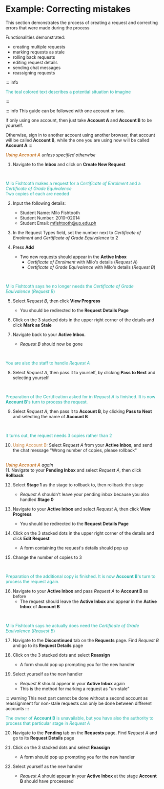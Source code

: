 # Example: Correcting mistakes
This section demonstrates the process of creating a request and correcting errors that were made during the process

Functionalities demonstrated:
- creating multiple requests
- marking requests as stale
- rolling back requests
- editing request details
- sending chat messages
- reassigning requests

::: info
<p style="color: lightseagreen">
The teal colored text describes a potential situation to imagine
</p>
:::

::: info
This guide can be followed with one account or two. 

If only using one account, then just take **Account A** and **Account B** to be yourself.

Otherwise, sign in to another account using another browser, that account will be called **Account B**, while the one you are using now will be called **Account A**
:::

_**<span style="color: peru">Using Account A</span>** unless specified otherwise_

1. Navigate to the **Inbox** and click on **Create New Request**

<br/>
<p style="color: lightseagreen">
Milo Fishtooth makes a request for a <i>Certificate of Enrolment</i> and a <i>Certificate of Grade Equivalence</i> <br/>
Two copies of each are needed
</p>

2. Input the following details:
    - Student Name: Milo Fishtooth
    - Student Number: 2010-02014
    - Student Email: mfishtooth@up.edu.ph

3. In the Request Types field, set the number next to <i>Certificate of Enrolment</i> and <i>Certificate of Grade Equivalence</i> to 2

4. Press **Add**
    - Two new requests should appear in the **Active Inbox**
        - _Certificate of Enrolment_ with Milo's details (_Request A_)
        - _Certificate of Grade Equivalence_ with Milo's details (_Request B_)

<br/>
<p style="color: lightseagreen">
Milo Fishtooth says he no longer needs the <i>Certificate of Grade Equivalence</i> (<i>Request B</i>) <br/>
</p>

5. Select _Request B_, then click **View Progress**
    - You should be redirected to the **Request Details Page**

6. Click on the 3 stacked dots in the upper right corner of the details and click **Mark as Stale**

7. Navigate back to your **Active Inbox**.
    - _Request B_ should now be gone

<br/>
<p style="color: lightseagreen">
You are also the staff to handle <i>Request A</i>
</p>

8. Select _Request A_, then pass it to yourself, by clicking **Pass to Next** and selecting yourself

<br/>
<p style="color: lightseagreen">
Preparation of the Certification asked for in <i>Request A</i> is finished. It is now <b>Account B</b>'s turn to process the request.
</p>

9. Select _Request A_, then pass it to **Account B**, by clicking **Pass to Next** and selecting the name of **Account B**

<br/>
<p style="color: lightseagreen">
It turns out, the request needs 3 copies rather than 2
</p>

10. <span style="color: peru">Using Account B</span>: Select _Request A_ from your **Active Inbox**, and send the chat message "Wrong number of copies, please rollback"
<br/><br/>

_**<span style="color: peru">Using Account A</span>** again_ <br/>
11. Navigate to your **Pending Inbox** and select _Request A_, then click **Rollback**

12. Select **Stage 1** as the stage to rollback to, then rollback the stage
    - _Request A_ shouldn't leave your pending inbox because you also handled **Stage 0**

13. Navigate to your **Active Inbox** and select _Request A_, then click **View Progress**
    - You should be redirected to the **Request Details Page**

14. Click on the 3 stacked dots in the upper right corner of the details and click **Edit Request**
    - A form containing the request's details should pop up

15. Change the number of copies to 3

<br/>
<p style="color: lightseagreen">
Preparation of the additional copy is finished. It is now <b>Account B</b>'s turn to process the request again.
</p>

16. Navigate to your **Active Inbox** and pass _Request A_ to **Account B** as before
    - The request should leave the **Active Inbox** and appear in the **Active Inbox** of **Account B**

<br/>
<p style="color: lightseagreen">
Milo Fishtooth says he actually does need the <i>Certificate of Grade Equivalence</i> (<i>Request B</i>) <br/>
</p>

17. Navigate to the **Discontinued** tab on the **Requests** page. Find _Request B_ and go to its **Request Details** page

18. Click on the 3 stacked dots and select **Reassign**
    - A form should pop up prompting you for the new handler

19. Select yourself as the new handler
    - _Request B_ should appear in your **Active Inbox** again
    - This is the method for marking a request as "un-stale"

::: warning
This next part cannot be done without a second account as reassignment for non-stale requests can only be done between different accounts
:::

<p style="color: lightseagreen">
The owner of <b>Account B</b> is unavailable, but you have also the authority to process that particular stage in <i>Request A</i>
</p>

20. Navigate to the **Pending** tab on the **Requests** page. Find _Request A_ and go to its **Request Details** page

21. Click on the 3 stacked dots and select **Reassign**
    - A form should pop up prompting you for the new handler

22. Select yourself as the new handler
    - _Request A_ should appear in your **Active Inbox** at the stage **Account B** should have proceessed